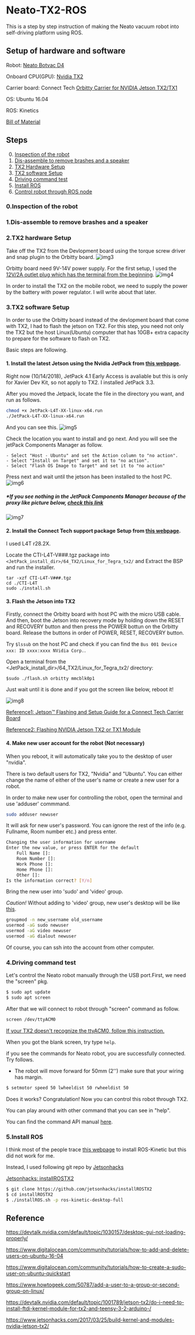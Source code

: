 # Neato-TX2-ROS

This is a step by step instruction of making the Neato vacuum robot into self-driving platform using ROS.

## Setup of hardware and software

Robot: [Neato Botvac D4](https://www.neatorobotics.com/robot-vacuum/botvac-connected-series/botvac-d4-connected/) 

Onboard CPU(GPU): [Nvidia TX2](https://www.nvidia.com/en-us/autonomous-machines/embedded-systems-dev-kits-modules/) 

Carrier board: Connect Tech [Orbitty Carrier for NVIDIA Jetson TX2/TX1](http://connecttech.com/product/orbitty-carrier-for-nvidia-jetson-tx2-tx1/) 


OS: Ubuntu 16.04 

ROS: Kinetics

[Bill of Material](https://docs.google.com/spreadsheets/d/1LVPZXWMjtY5SHHGqkMlHwrtYCdRxLl3Qpumzwb6sIFI/edit?usp=sharing)


## Steps

0. [Inspection of the robot](#inspection)
1. [Dis-assemble to remove brashes and a speaker](#disassembly)
2. [TX2 Hardware Setup](#tx2hardsetup)
3. [TX2 software Setup](#tx2softsetup)
4. [Driving command test](#drivingtest)
5. [Install ROS](#installROS)
6. [Control robot through ROS node](#controlROS)

<a name="inspection"></a>
### 0.Inspection of the robot

<a name="disassembly"></a>
### 1.Dis-assemble to remove brashes and a speaker

<a name="tx2hardsetup"></a>
### 2.TX2 hardware Setup

Take off the TX2 from the Devlopment board using the torque screw driver and snap plugin to the Orbitty board.
![img3](/image/tx2Orbitty.jpg)

Orbitty board need 9V-14V power supply. For the first setup, I used the [12V/2A outlet plug which has the terminal from the beginning](http://a.co/d/6whZ0oo).
![img4](/image/OutletPowerSupply.jpg)

In order to install the TX2 on the mobile robot, we need to supply the power by the battery with power regulator.
I will write about that later.

<a name="tx2softsetup"></a>
### 3.TX2 software Setup

In order to use the Orbitty board instead of the devlopment board that come with TX2, I had to flash the jetson on TX2. For this step, you need not only the TX2 but the host Linux(Ubuntu) computer that has 10GB+ extra capacity to prepare for the software to flash on TX2.

Basic steps are following.

#### 1. Install the latest Jetson using the Nvidia JetPack from [this webpage](https://developer.nvidia.com/embedded/jetpack). 
Right now (10/14/2018), JetPack 4.1 Early Access is avaliable but this is only for Xavier Dev Kit, so not apply to TX2. I installed JetPack 3.3.

After you moved the Jetpack, locate the file in the directory you want, and run as follows.

```bash
chmod +x JetPack-L4T-XX-linux-x64.run
./JetPack-L4T-XX-linux-x64.run
```
And you can see this.
![img5](/image/jetson_install1.png)

Check the location you want to install and go next. And you will see the jetPack Components Manager as follow.

    - Select "Host - Ubuntu" and set the Action column to "no action".
    - Select "Install on Target" and set it to "no action".
    - Select "Flash OS Image to Target" and set it to "no action"

Press next and wait until the jetson has been installed to the host PC.
![img6](/image/jetpackCompManager.png)

##### *If you see nothing in the JetPack Components Manager because of the proxy like picture below, [check this link](https://devtalk.nvidia.com/default/topic/1016678/jetson-tx2/jetpack-3-0-jetsontx2-corporate-proxy/)

![img7](/image/JetPackInstallerEmpty.png)

#### 2. Install the Connect Tech support package Setup from [this webpage](http://connecttech.com/product/orbitty-carrier-for-nvidia-jetson-tx2-tx1/). 
I used L4T r28.2X.

Locate the CTI-L4T-V###.tgz package into ``` <JetPack_install_dir>/64_TX2/Linux_for_Tegra_tx2/``` and Extract the BSP and run the installer.

```
tar -xzf CTI-L4T-V###.tgz
cd ./CTI-L4T
sudo ./install.sh
```

#### 3. Flash the Jetson into TX2

Firstly, connect the Orbitty board with host PC with the micro USB cable. And then, boot the Jetson into recovery mode by holding down the RESET and RECOVERY button and then press the POWER bottun on the Orbitty board. Release the buttons in order of POWER, RESET, RECOVERY button.

Try ```$lssub``` on the host PC and check if you can find the ```Bus 001 Device xxx: ID xxxx:xxxx NVidia Corp.```.

Open a terminal from the <JetPack_install_dir>/64_TX2/Linux_for_Tegra_tx2/ directory:

```$sudo ./flash.sh orbitty mmcblk0p1```

Just wait until it is done and if you got the screen like below, reboot it!

![img8](/image/complete.png)


[Reference1: Jetson™ Flashing and Setup Guide for a Connect Tech Carrier Board](https://github.com/NVIDIA-Jetson/jetson-trashformers/wiki/Jetson%E2%84%A2-Flashing-and-Setup-Guide-for-a-Connect-Tech-Carrier-Board)

[Reference2: Flashing NVIDIA Jetson TX2 or TX1 Module](https://youtu.be/9uMvXqhjxaQ)


#### 4. Make new user account for the robot (Not necessary)

When you reboot, it will automatically take you to the desktop of user "nvidia".

There is two default users for TX2, "Nvidia" and "Ubuntu". You can either change the name of either of the user's name or create a new user for a robot.

In order to make new user for controlling the robot, open the terminal and use 'adduser' commmand.

```bash
sudo adduser newuser
```
It will ask for new user's password. You can ignore the rest of the info (e.g. Fullname, Room number etc.) and press enter.

```bash
Changing the user information for username
Enter the new value, or press ENTER for the default
    Full Name []:
    Room Number []:
    Work Phone []:
    Home Phone []:
    Other []:
Is the information correct? [Y/n]
```
Bring the new user into 'sudo' and 'video' group. 

*Caution!* Without adding to 'video' group, new user's desktop will be like [this](https://youtu.be/_vEGhCDQ_rE).

```bash
groupmod -n new_username old_username
usermod -aG sudo newuser
usermod -aG video newuser
usermod -aG dialout newuser

```

Of course, you can ssh into the account from other computer.

<a name="drivingtest"></a>
### 4.Driving command test

Let's control the Neato robot manually through the USB port.First, we need the "screen" pkg.


```bash
$ sudo apt update
$ sudo apt screen
```

After that we will connect to robot through "screen" command as follow.

```bash
screen /dev/ttyACM0
```
[If your TX2 doesn't recognize the ttyACM0, follow this instruction.](no_ttyACM0.md)


When you got the blank screen, try type ```help```.

if you see the commands for Neato robot, you are successfully connected. Try follows.
* The robot will move forward for 50mm (2'') make sure that your wiring has margin.


```bash 
$ setmotor speed 50 lwheeldist 50 rwheeldist 50
```


Does it works? Congratulation! Now you can control this robot through TX2.

You can play around with other command that you can see in "help".

You can find the command API manual [here](https://www.neatorobotics.com/lab/linux/).


<a name="installROS"></a>
### 5.Install ROS

I think most of the people trace [this webpage](http://wiki.ros.org/kinetic/Installation/Ubuntu) to install ROS-Kinetic but this did not work for me.

Instead, I used following git repo by [Jetsonhacks](https://www.jetsonhacks.com/)

[Jetsonhacks: installROSTX2](https://github.com/jetsonhacks/installROSTX2)

```bash
$ git clone https://github.com/jetsonhacks/installROSTX2
$ cd installROSTX2
$ ./installROS.sh -p ros-kinetic-desktop-full
```


## Reference
https://devtalk.nvidia.com/default/topic/1030157/desktop-gui-not-loading-properly/

https://www.digitalocean.com/community/tutorials/how-to-add-and-delete-users-on-ubuntu-16-04

https://www.digitalocean.com/community/tutorials/how-to-create-a-sudo-user-on-ubuntu-quickstart

https://www.howtogeek.com/50787/add-a-user-to-a-group-or-second-group-on-linux/

https://devtalk.nvidia.com/default/topic/1001789/jetson-tx2/do-i-need-to-install-ftdi-kernel-module-for-tx2-and-teensy-3-2-arduino-/

https://www.jetsonhacks.com/2017/03/25/build-kernel-and-modules-nvidia-jetson-tx2/
